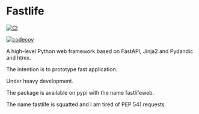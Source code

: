 # Fastlife

[![CI](https://github.com/mardiros/fastlife/actions/workflows/main.yml/badge.svg)](https://github.com/mardiros/fastlife/actions/workflows/main.yml)

[![codecov](https://codecov.io/gh/mardiros/fastlife/graph/badge.svg?token=DTpi73d7mf)](https://codecov.io/gh/mardiros/fastlife)


A high-level Python web framework based on FastAPI, Jinja2 and Pydandic and htmx.

The intention is to prototype fast application.

Under heavy development.


The package is available on pypi with the name fastlifeweb.

The name fastlife is squatted and I am tired of PEP 541 requests.
